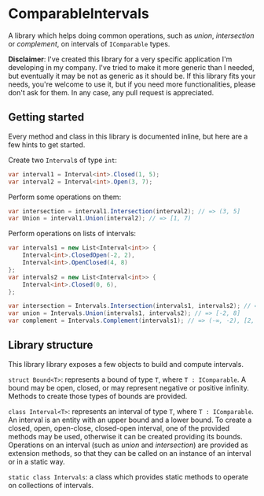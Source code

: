 # ComparableIntervals

A library which helps doing common operations, such as _union_, _intersection_ or _complement_, on intervals of
`IComparable` types.

**Disclaimer**: I've created this library for a very specific application I'm developing in my company. I've tried to
make it more generic than I needed, but eventually it may be not as generic as it should be. If this library fits your
needs, you're welcome to use it, but if you need more functionalities, please don't ask for them. In any case, any
pull request is appreciated.


## Getting started

Every method and class in this library is documented inline, but here are a few hints to get started.

Create two `Interval`s of type `int`:
```c#
var interval1 = Interval<int>.Closed(1, 5);
var interval2 = Interval<int>.Open(3, 7);
```

Perform some operations on them:
```c#
var intersection = interval1.Intersection(interval2); // => (3, 5]
var Union = interval1.Union(interval2); // => [1, 7)
```

Perform operations on lists of intervals:
```c#
var intervals1 = new List<Interval<int>> {
    Interval<int>.ClosedOpen(-2, 2),
    Interval<int>.OpenClosed(4, 8)
};
var intervals2 = new List<Interval<int>> {
    Interval<int>.Closed(0, 6),
};

var intersection = Intervals.Intersection(intervals1, intervals2); // => [0, 2), (4, 6]
var union = Intervals.Union(intervals1, intervals2); // => [-2, 8]
var complement = Intervals.Complement(intervals1); // => (-∞, -2), [2, 4], (8, ∞)
```

## Library structure

This library library exposes a few objects to build and compute intervals.

`struct Bound<T>`: represents a bound of type `T`, where `T : IComparable`.
A bound may be open, closed, or may represent negative or positive infinity. Methods to create those types of bounds
are provided.

`class Interval<T>`: represents an interval of type `T`, where `T : IComparable`.
An interval is an entity with an upper bound and a lower bound. To create a closed, open, open-close, closed-open
interval, one of the provided methods may be used, otherwise it can be created providing its bounds.
Operations on an interval (such as _union_ and _intersection_) are provided as extension methods, so that they can be
called on an instance of an interval or in a static way.

`static class Intervals`: a class which provides static methods to operate on collections of intervals.